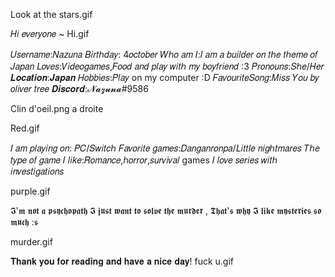 Look at the stars.gif

𝐻𝑖 𝑒𝑣𝑒𝑟𝑦𝑜𝑛𝑒 ~ Hi.gif


𝑈𝑠𝑒𝑟𝑛𝑎𝑚𝑒:𝑁𝑎𝑧𝑢𝑛𝑎
𝐵𝑖𝑟𝑡ℎ𝑑𝑎𝑦: 4𝑜𝑐𝑡𝑜𝑏𝑒𝑟
𝑊ℎ𝑜 𝑎𝑚 𝐼:𝐼 𝑎𝑚 𝑎 𝑏𝑢𝑖𝑙𝑑𝑒𝑟 𝑜𝑛 𝑡ℎ𝑒 𝑡ℎ𝑒𝑚𝑒 𝑜𝑓 𝐽𝑎𝑝𝑎𝑛
𝐿𝑜𝑣𝑒𝑠:𝑉𝑖𝑑𝑒𝑜𝑔𝑎𝑚𝑒𝑠,𝐹𝑜𝑜𝑑 𝑎𝑛𝑑 𝑝𝑙𝑎𝑦 𝑤𝑖𝑡ℎ 𝑚𝑦 𝑏𝑜𝑦𝑓𝑟𝑖𝑒𝑛𝑑 :3
𝑃𝑟𝑜𝑛𝑜𝑢𝑛𝑠:𝑆ℎ𝑒/𝐻𝑒𝑟
𝑳𝒐𝒄𝒂𝒕𝒊𝒐𝒏:𝑱𝒂𝒑𝒂𝒏
𝐻𝑜𝑏𝑏i𝑒𝑠:𝑃𝑙𝑎𝑦 on my computer :D
𝐹𝑎𝑣𝑜𝑢𝑟𝑖𝑡𝑒𝑆𝑜𝑛𝑔:𝑀𝑖𝑠𝑠 𝑌𝑜𝑢 𝑏𝑦 𝑜𝑙𝑖𝑣𝑒𝑟 𝑡𝑟𝑒𝑒
𝑫𝒊𝒔𝒄𝒐𝒓𝒅:𝓝𝓪𝔃𝓾𝓷𝓪#9586

Clin d'oeil.png a droite

Red.gif

𝐼 𝑎𝑚 𝑝𝑙𝑎𝑦𝑖𝑛𝑔 𝑜𝑛: 𝑃𝐶/𝑆𝑤𝑖𝑡𝑐ℎ
𝐹𝑎𝑣𝑜𝑟𝑖𝑡𝑒 𝑔𝑎𝑚𝑒𝑠:𝐷𝑎𝑛𝑔𝑎𝑛𝑟𝑜𝑛𝑝𝑎/𝐿𝑖𝑡𝑡𝑙𝑒 𝑛𝑖𝑔ℎ𝑡𝑚𝑎𝑟𝑒𝑠
𝑇ℎ𝑒 𝑡𝑦𝑝𝑒 𝑜𝑓 𝑔𝑎𝑚𝑒 𝐼 𝑙𝑖𝑘𝑒:𝑅𝑜𝑚𝑎𝑛𝑐𝑒,ℎ𝑜𝑟𝑟𝑜𝑟,𝑠𝑢𝑟𝑣𝑖𝑣𝑎𝑙 games
𝐼 𝑙𝑜𝑣𝑒 𝑠𝑒𝑟𝑖𝑒𝑠 𝑤𝑖𝑡ℎ 𝑖𝑛𝑣𝑒𝑠𝑡𝑖𝑔𝑎𝑡𝑖𝑜𝑛𝑠


purple.gif


𝕴'𝖒 𝖓𝖔𝖙 𝖆 𝖕𝖘𝖞𝖈𝖍𝖔𝖕𝖆𝖙𝖍 𝕴 𝖏𝖚𝖘𝖙 𝖜𝖆𝖓𝖙 𝖙𝖔 𝖘𝖔𝖑𝖛𝖊 𝖙𝖍𝖊 𝖒𝖚𝖗𝖉𝖊𝖗 , 𝕿𝖍𝖆𝖙'𝖘 𝖜𝖍𝖞 𝕴 𝖑𝖎𝖐𝖊 𝖒𝖞𝖘𝖙𝖊𝖗𝖎𝖊𝖘 𝖘𝖔 𝖒𝖚𝖈𝖍 :𝖘

murder.gif

𝐓𝐡𝐚𝐧𝐤 𝐲𝐨𝐮 𝐟𝐨𝐫 𝐫𝐞𝐚𝐝𝐢𝐧𝐠 𝐚𝐧𝐝 𝐡𝐚𝐯𝐞 𝐚 𝐧𝐢𝐜𝐞 𝐝𝐚𝐲!
fuck u.gif

